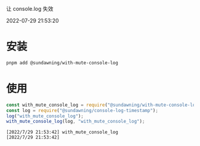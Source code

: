 让 console.log 失效

2022-07-29 21:53:20

# 安装

```sh
pnpm add @sundawning/with-mute-console-log
```

# 使用

```js
const with_mute_console_log = require("@sundawning/with-mute-console-log");
const log = require("@sundawning/console-log-timestamp");
log("with_mute_console_log");
with_mute_console_log(log, "with_mute_console_log");
```

```
[2022/7/29 21:53:42] with_mute_console_log
[2022/7/29 21:53:42]
```
